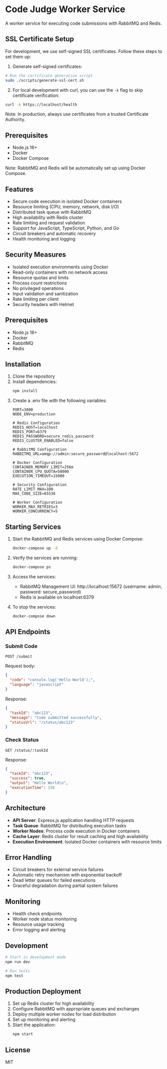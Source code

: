 # Code Judge Worker Service

A worker service for executing code submissions with RabbitMQ and Redis.

## SSL Certificate Setup
For development, we use self-signed SSL certificates. Follow these steps to set them up:

1. Generate self-signed certificates:
```bash
# Run the certificate generation script
sudo ./scripts/generate-ssl-cert.sh
```

2. For local development with curl, you can use the `-k` flag to skip certificate verification:
```bash
curl -k https://localhost/health
```

Note: In production, always use certificates from a trusted Certificate Authority.

## Prerequisites

- Node.js 16+
- Docker
- Docker Compose

Note: RabbitMQ and Redis will be automatically set up using Docker Compose.

## Features

- Secure code execution in isolated Docker containers
- Resource limiting (CPU, memory, network, disk I/O)
- Distributed task queue with RabbitMQ
- High availability with Redis cluster
- Rate limiting and request validation
- Support for JavaScript, TypeScript, Python, and Go
- Circuit breakers and automatic recovery
- Health monitoring and logging

## Security Measures

- Isolated execution environments using Docker
- Read-only containers with no network access
- Resource quotas and limits
- Process count restrictions
- No privileged operations
- Input validation and sanitization
- Rate limiting per client
- Security headers with Helmet

## Prerequisites

- Node.js 16+
- Docker
- RabbitMQ
- Redis

## Installation

1. Clone the repository
2. Install dependencies:
   ```bash
   npm install
   ```
3. Create a .env file with the following variables:
   ```env
   PORT=3000
   NODE_ENV=production
   
   # Redis Configuration
   REDIS_HOST=localhost
   REDIS_PORT=6379
   REDIS_PASSWORD=secure_redis_password
   REDIS_CLUSTER_ENABLED=false
   
   # RabbitMQ Configuration
   RABBITMQ_URL=amqp://admin:secure_password@localhost:5672
   
   # Docker Configuration
   CONTAINER_MEMORY_LIMIT=256m
   CONTAINER_CPU_QUOTA=50000
   EXECUTION_TIMEOUT=15000
   
   # Security Configuration
   RATE_LIMIT_MAX=100
   MAX_CODE_SIZE=65536
   
   # Worker Configuration
   WORKER_MAX_RETRIES=3
   WORKER_CONCURRENCY=5
   ```

## Starting Services

1. Start the RabbitMQ and Redis services using Docker Compose:
   ```bash
   docker-compose up -d
   ```

2. Verify the services are running:
   ```bash
   docker-compose ps
   ```

3. Access the services:
   - RabbitMQ Management UI: http://localhost:15672 (username: admin, password: secure_password)
   - Redis is available on localhost:6379

4. To stop the services:
   ```bash
   docker-compose down
   ```

## API Endpoints

### Submit Code
`POST /submit`

Request body:
```json
{
  "code": "console.log('Hello World');",
  "language": "javascript"
}
```

Response:
```json
{
  "taskId": "abc123",
  "message": "Code submitted successfully",
  "statusUrl": "/status/abc123"
}
```

### Check Status
`GET /status/:taskId`

Response:
```json
{
  "taskId": "abc123",
  "success": true,
  "output": "Hello World\n",
  "executionTime": 156
}
```

## Architecture

- **API Server**: Express.js application handling HTTP requests
- **Task Queue**: RabbitMQ for distributing execution tasks
- **Worker Nodes**: Process code execution in Docker containers
- **Cache Layer**: Redis cluster for result caching and high availability
- **Execution Environment**: Isolated Docker containers with resource limits

## Error Handling

- Circuit breakers for external service failures
- Automatic retry mechanism with exponential backoff
- Dead letter queues for failed executions
- Graceful degradation during partial system failures

## Monitoring

- Health check endpoints
- Worker node status monitoring
- Resource usage tracking
- Error logging and alerting

## Development

```bash
# Start in development mode
npm run dev

# Run tests
npm test
```

## Production Deployment

1. Set up Redis cluster for high availability
2. Configure RabbitMQ with appropriate queues and exchanges
3. Deploy multiple worker nodes for load distribution
4. Set up monitoring and alerting
5. Start the application:
   ```bash
   npm start
   ```

## License

MIT